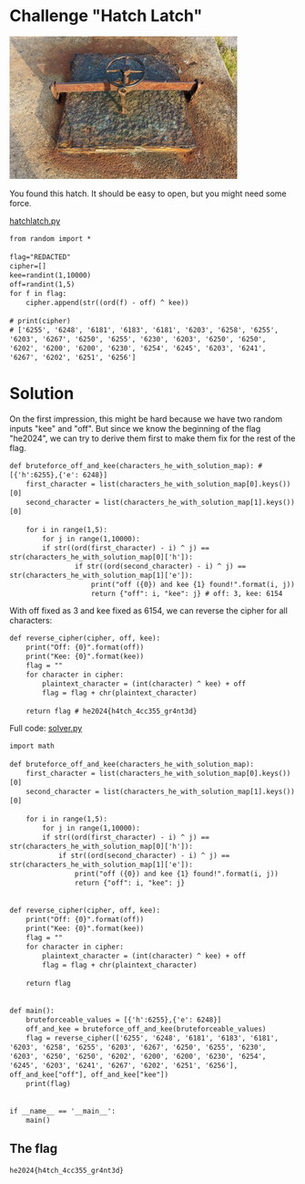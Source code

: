 # Challenge "Hatch Latch"
<img src="banner.jpg" width="400px" alt="Banner Image" />

You found this hatch. It should be easy to open, but you might need some force.

[hatchlatch.py](hatchlatch.py)

    from random import *

    flag="REDACTED"
    cipher=[]
    kee=randint(1,10000)
    off=randint(1,5)
    for f in flag:
        cipher.append(str((ord(f) - off) ^ kee))

    # print(cipher)
    # ['6255', '6248', '6181', '6183', '6181', '6203', '6258', '6255', '6203', '6267', '6250', '6255', '6230', '6203', '6250', '6250', '6202', '6200', '6200', '6230', '6254', '6245', '6203', '6241', '6267', '6202', '6251', '6256']

# Solution
On the first impression, this might be hard because we have two random inputs "kee" and "off". But since we know the beginning of the flag "he2024", we can try to derive them first to make them fix for the rest of the flag.

    def bruteforce_off_and_kee(characters_he_with_solution_map): #[{'h':6255},{'e': 6248}]
        first_character = list(characters_he_with_solution_map[0].keys())[0]
        second_character = list(characters_he_with_solution_map[1].keys())[0]

        for i in range(1,5):
            for j in range(1,10000):
            if str((ord(first_character) - i) ^ j) == str(characters_he_with_solution_map[0]['h']):
                    if str((ord(second_character) - i) ^ j) == str(characters_he_with_solution_map[1]['e']):
                        print("off ({0}) and kee {1} found!".format(i, j))
                        return {"off": i, "kee": j} # off: 3, kee: 6154


With off fixed as 3 and kee fixed as 6154, we can reverse the cipher for all characters:

    def reverse_cipher(cipher, off, kee):
        print("Off: {0}".format(off))
        print("Kee: {0}".format(kee))
        flag = ""
        for character in cipher:
            plaintext_character = (int(character) ^ kee) + off
            flag = flag + chr(plaintext_character)

        return flag # he2024{h4tch_4cc355_gr4nt3d}

Full code: [solver.py](solver.py)

    import math

    def bruteforce_off_and_kee(characters_he_with_solution_map):
        first_character = list(characters_he_with_solution_map[0].keys())[0]
        second_character = list(characters_he_with_solution_map[1].keys())[0]

        for i in range(1,5):
            for j in range(1,10000):
            if str((ord(first_character) - i) ^ j) == str(characters_he_with_solution_map[0]['h']):
                if str((ord(second_character) - i) ^ j) == str(characters_he_with_solution_map[1]['e']):
                    print("off ({0}) and kee {1} found!".format(i, j))
                    return {"off": i, "kee": j}
                

    def reverse_cipher(cipher, off, kee):
        print("Off: {0}".format(off))
        print("Kee: {0}".format(kee))
        flag = ""
        for character in cipher:
            plaintext_character = (int(character) ^ kee) + off
            flag = flag + chr(plaintext_character)

        return flag


    def main():
        bruteforceable_values = [{'h':6255},{'e': 6248}]
        off_and_kee = bruteforce_off_and_kee(bruteforceable_values)
        flag = reverse_cipher(['6255', '6248', '6181', '6183', '6181', '6203', '6258', '6255', '6203', '6267', '6250', '6255', '6230', '6203', '6250', '6250', '6202', '6200', '6200', '6230', '6254', '6245', '6203', '6241', '6267', '6202', '6251', '6256'], off_and_kee["off"], off_and_kee["kee"])
        print(flag)


    if __name__ == '__main__':
        main()

## The flag
    he2024{h4tch_4cc355_gr4nt3d}
